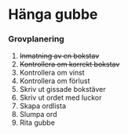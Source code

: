 # Hänga gubbe

### Grovplanering

1. ~~Inmatning av en bokstav~~
2. ~~Kontrollera om korrekt bokstav~~
3. Kontrollera om vinst
4. Kontrollera om förlust
5. Skriv ut gissade bokstäver
6. Skriv ut ordet med luckor
7. Skapa ordlista
8. Slumpa ord
9. Rita gubbe

